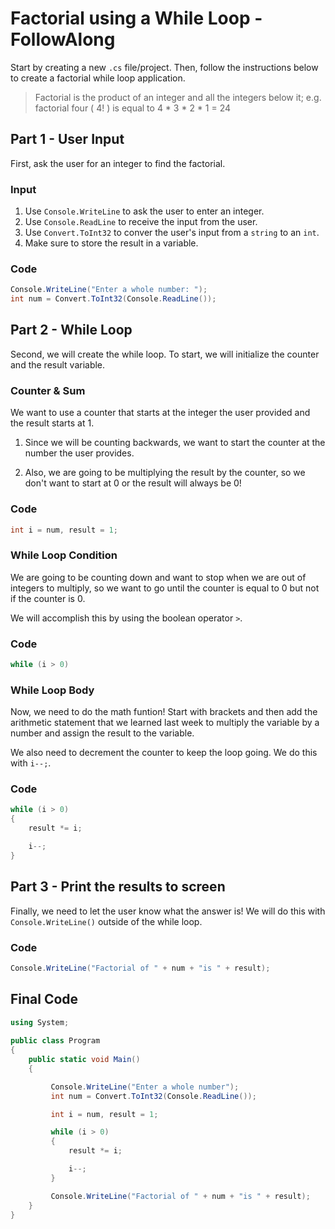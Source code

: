# Factorial using a While Loop - FollowAlong
Start by creating a new `.cs` file/project. Then, follow the instructions below to create a factorial while loop application.
>Factorial is the product of an integer and all the integers below it; e.g. factorial four ( 4! ) is equal to 4 * 3 * 2 * 1 = 24

## Part 1 - User Input
First, ask the user for an integer to find the factorial. 

### Input
1. Use `Console.WriteLine` to ask the user to enter an integer. 
1. Use `Console.ReadLine` to receive the input from the user.
1. Use `Convert.ToInt32` to conver the user's input from a `string` to an `int`.
1. Make sure to store the result in a variable. 

### Code
```cs
Console.WriteLine("Enter a whole number: ");
int num = Convert.ToInt32(Console.ReadLine());
```

## Part 2 - While Loop
Second, we will create the while loop. To start, we will initialize the counter and the result variable.

### Counter & Sum
We want to use a counter that starts at the integer the user provided and the result starts at 1. 

1. Since we will be counting backwards, we want to start the counter at the number the user provides.

1. Also, we are going to be multiplying the result by the counter, so we don't want to start at 0 or the result will always be 0!

### Code

```cs
int i = num, result = 1;
```

### While Loop Condition
We are going to be counting down and want to stop when we are out of integers to multiply, so we want to go until the counter is equal to 0 but not if the counter is 0.

We will accomplish this by using the boolean operator `>`.

### Code

```cs
while (i > 0)
```

### While Loop Body
Now, we need to do the math funtion! Start with brackets and then add the arithmetic statement that we learned last week to multiply the variable by a number and assign the result to the variable. 

We also need to decrement the counter to keep the loop going. We do this with `i--;`.

### Code

```cs
while (i > 0)
{
    result *= i;

    i--;
}
```

## Part 3 - Print the results to screen
Finally, we need to let the user know what the answer is! We will do this with `Console.WriteLine()` outside of the while loop.

### Code 

```cs
Console.WriteLine("Factorial of " + num + "is " + result);
```

## Final Code

```cs
using System;
					
public class Program
{
	public static void Main()
	{

         Console.WriteLine("Enter a whole number");
         int num = Convert.ToInt32(Console.ReadLine());

         int i = num, result = 1;

         while (i > 0)
         {
             result *= i;

             i--;
         }

         Console.WriteLine("Factorial of " + num + "is " + result);
    }
}
```


